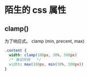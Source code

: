 # 陌生的 css 属性

## clamp()

为了响应式。
clamp (min, precent, max)

```css
.content {
  width: clamp(100px, 30%, 500px)
  /* 兼容转换   */
  width: max(100px, min(30%, 500px))
}
```
